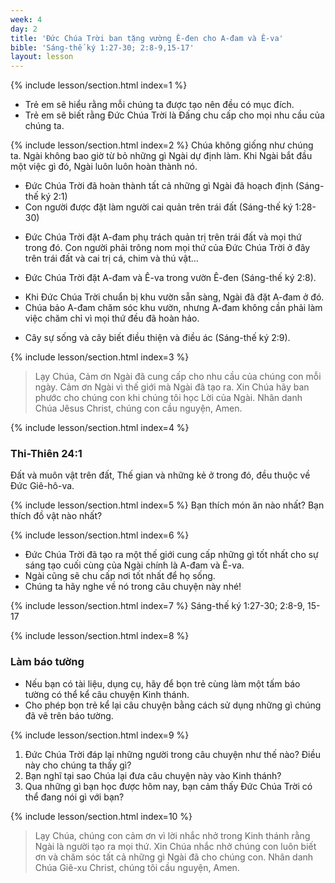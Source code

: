 ```yaml
---
week: 4
day: 2
title: 'Đức Chúa Trời ban tặng vường Ê-đen cho A-đam và Ê-va'
bible: 'Sáng-thế ký 1:27-30; 2:8-9,15-17'
layout: lesson
---
```



{% include lesson/section.html index=1 %}
- Trẻ em sẽ hiểu rằng mỗi chúng ta được tạo nên đều có mục đích.
- Trẻ em sẽ biết rằng Đức Chúa Trời là Đấng chu cấp cho mọi nhu cầu của chúng ta.


{% include lesson/section.html index=2 %}
Chúa không giống như chúng ta. Ngài không bao giờ từ bỏ những gì Ngài dự định làm. Khi Ngài bắt đầu một việc gì đó, Ngài luôn luôn hoàn thành nó.
* Đức Chúa Trời đã hoàn thành tất cả những gì Ngài đã hoạch định (Sáng-thế ký 2:1)
* Con người được đặt làm người cai quản trên trái đất (Sáng-thế ký 1:28-30)
- Đức Chúa Trời đặt A-đam phụ trách quản trị trên trái đất và mọi thứ trong đó. Con người phải trông nom mọi thứ của Đức Chúa Trời ở đây trên trái đất và cai trị cá, chim và thú vật...
* Đức Chúa Trời đặt A-đam và Ê-va trong vườn Ê-đen (Sáng-thế ký 2:8).
- Khi Đức Chúa Trời chuẩn bị khu vườn sẵn sàng, Ngài đã đặt A-đam ở đó.
- Chúa bảo A-đam chăm sóc khu vườn, nhưng A-đam không cần phải làm việc chăm chỉ vì mọi thứ đều đã hoàn hảo.
* Cây sự sống và cây biết điều thiện và điều ác (Sáng-thế ký 2:9).



{% include lesson/section.html index=3 %}
> Lạy Chúa, Cảm ơn Ngài đã cung cấp cho nhu cầu của chúng con mỗi ngày. Cảm ơn Ngài vì thế giới mà Ngài đã tạo ra. Xin Chúa hãy ban phước cho chúng con khi chúng tôi học Lời của Ngài. Nhân danh Chúa Jêsus Christ, chúng con cầu nguyện, Amen.



{% include lesson/section.html index=4 %}
### Thi-Thiên 24:1
Đất và muôn vật trên đất, Thế gian và những kẻ ở trong đó, đều thuộc về Đức Giê-hô-va.


{% include lesson/section.html index=5 %}
Bạn thích món ăn nào nhất?
Bạn thích đồ vật nào nhất?


{% include lesson/section.html index=6 %}
- Đức Chúa Trời đã tạo ra một thế giới cung cấp những gì tốt nhất cho sự sáng tạo cuối cùng của Ngài chính là A-đam và Ê-va.
- Ngài cũng sẽ chu cấp nơi tốt nhất để họ sống.
- Chúng ta hãy nghe về nó trong câu chuyện này nhé!


{% include lesson/section.html index=7 %}
Sáng-thế ký 1:27-30; 2:8-9, 15-17


{% include lesson/section.html index=8 %}
### Làm báo tường
- Nếu bạn có tài liệu, dụng cụ, hãy để bọn trẻ cùng làm một tấm báo tường có thể kể câu chuyện Kinh thánh. 
- Cho phép bọn trẻ kể lại câu chuyện bằng cách sử dụng những gì chúng đã vẽ trên báo tường.


{% include lesson/section.html index=9 %}
1. Đức Chúa Trời đáp lại những người trong câu chuyện như thế nào? Điều này cho chúng ta thấy gì?
2. Bạn nghĩ tại sao Chúa lại đưa câu chuyện này vào Kinh thánh?
3. Qua những gì bạn học được hôm nay, bạn cảm thấy Đức Chúa Trời có thể đang nói gì với bạn?


{% include lesson/section.html index=10 %}
> Lạy Chúa, chúng con cảm ơn vì lời nhắc nhở trong Kinh thánh rằng Ngài là người tạo ra mọi thứ. Xin Chúa nhắc nhở chúng con luôn biết ơn và chăm sóc tất cả những gì Ngài đã cho chúng con. Nhân danh Chúa Giê-xu Christ, chúng tôi cầu nguyện, Amen.
